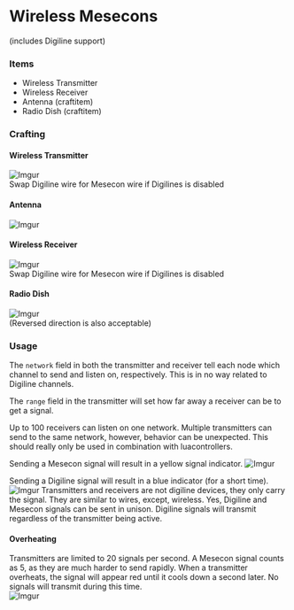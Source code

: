 # Wireless Mesecons #
(includes Digiline support)

### Items ###
* Wireless Transmitter
* Wireless Receiver
* Antenna (craftitem)
* Radio Dish (craftitem)

### Crafting ###

#### Wireless Transmitter ####
![Imgur](https://i.imgur.com/H5tyvxE.png)  
Swap Digiline wire for Mesecon wire if Digilines is disabled

#### Antenna ####
![Imgur](https://i.imgur.com/Dz0mX5V.png)

#### Wireless Receiver ####
![Imgur](https://i.imgur.com/7i1G2Dg.png)  
Swap Digiline wire for Mesecon wire if Digilines is disabled

#### Radio Dish ####
![Imgur](https://i.imgur.com/fgylNAI.png)  
(Reversed direction is also acceptable)

### Usage ###
The `network` field in both the transmitter and receiver tell each node which channel to send and listen on, respectively. This is in no way related to Digiline channels.

The `range` field in the transmitter will set how far away a receiver can be to get a signal.

Up to 100 receivers can listen on one network. Multiple transmitters can send to the same network, however, behavior can be unexpected. This should really only be used in combination with luacontrollers.

Sending a Mesecon signal will result in a yellow signal indicator.
![Imgur](https://i.imgur.com/s40ZePy.png)

Sending a Digiline signal will result in a blue indicator (for a short time).
![Imgur](https://i.imgur.com/58ufKuI.png)
Transmitters and receivers are not digiline devices, they only carry the signal. They are similar to wires, except, wireless. Yes, Digiline and Mesecon signals can be sent in unison. Digiline signals will transmit regardless of the transmitter being active.

#### Overheating ####
Transmitters are limited to 20 signals per second. A Mesecon signal counts as 5, as they are much harder to send rapidly. When a transmitter overheats, the signal will appear red until it cools down a second later. No signals will transmit during this time.  
![Imgur](https://i.imgur.com/dccE0AR.png)
